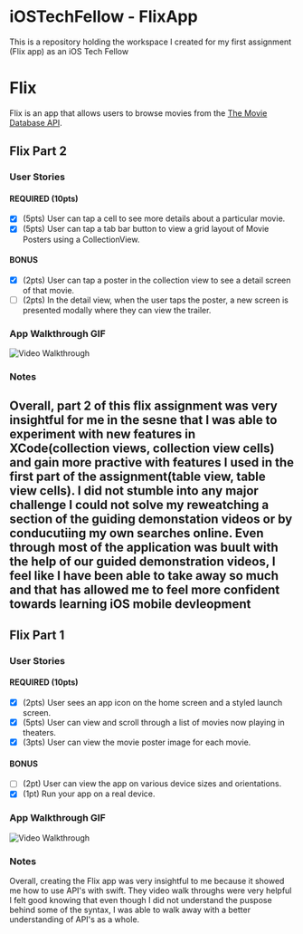 # iOSTechFellow - FlixApp
This is a repository holding the workspace I created for my first assignment (Flix app) as an iOS Tech Fellow

# Flix
Flix is an app that allows users to browse movies from the [The Movie Database API](http://docs.themoviedb.apiary.io/#).

## Flix Part 2

### User Stories

#### REQUIRED (10pts)
- [X] (5pts) User can tap a cell to see more details about a particular movie.
- [X] (5pts) User can tap a tab bar button to view a grid layout of Movie Posters using a CollectionView.

#### BONUS
- [X] (2pts) User can tap a poster in the collection view to see a detail screen of that movie.
- [ ] (2pts) In the detail view, when the user taps the poster, a new screen is presented modally where they can view the trailer.

### App Walkthrough GIF

<img src='https://media.giphy.com/media/FYsYCFnJGmrZx8xIwO/giphy.gif' title='Video Walkthrough' width='' alt='Video Walkthrough' />

### Notes
Overall, part 2 of this flix assignment was very insightful for me in the sesne that I was able to experiment with new features in XCode(collection views, collection view cells) and gain more practive with features I used in the first part of the assignment(table view, table view cells). I did not stumble into any major challenge I could not solve my reweatching a section of the guiding demonstation videos or by conducutiing my own searches online. Even through most of the application was buult with the help of our guided demonstration videos, I feel like I have been able to take away so much and that has allowed me to feel more confident towards learning iOS mobile devleopment
---

## Flix Part 1

### User Stories

#### REQUIRED (10pts)
- [x] (2pts) User sees an app icon on the home screen and a styled launch screen.
- [x] (5pts) User can view and scroll through a list of movies now playing in theaters.
- [x] (3pts) User can view the movie poster image for each movie.

#### BONUS
- [ ] (2pt) User can view the app on various device sizes and orientations.
- [x] (1pt) Run your app on a real device.

### App Walkthrough GIF

<img src='https://media.giphy.com/media/6lPZ8Bp1qhpE4RaX5Q/giphy.gif' title='Video Walkthrough' width='' alt='Video Walkthrough' />

### Notes
Overall, creating the Flix app was very insightful to me because it showed me how to use API's with swift. They video walk throughs were very helpful I felt good knowing that even though I did not understand the puspose behind some of the syntax, I was able to walk away with a better understanding of API's as a whole.
